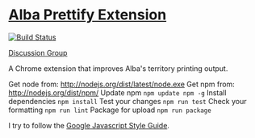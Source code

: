 [Alba Prettify Extension](https://chrome.google.com/webstore/detail/alba-prettify/bclfehbjcncmedmofkfadkaobjjjmcme)
=============
[![Build Status](https://travis-ci.org/WhiteHalmos/alba-prettify.svg?branch=master)](https://travis-ci.org/WhiteHalmos/alba-prettify)

[Discussion Group](https://groups.google.com/forum/#!forum/alba-prettify)

A Chrome extension that improves Alba's territory printing output.

Get node from: http://nodejs.org/dist/latest/node.exe
Get npm from: http://nodejs.org/dist/npm/
Update npm `npm update npm -g`
Install dependencies `npm install`
Test your changes `npm run test`
Check your formatting `npm run lint`
Package for upload `npm run package`

I try to follow the [Google Javascript Style Guide](https://google-styleguide.googlecode.com/svn/trunk/javascriptguide.xml).
